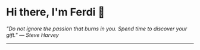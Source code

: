 <h1>Hi there, I'm Ferdi 👋</h1>

<p><em>
  "Do not ignore the passion that burns in you. Spend time to discover your gift." — Steve Harvey
</em></p>

---
